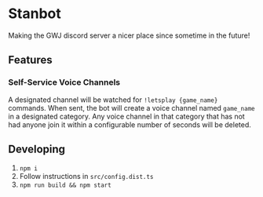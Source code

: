 # Stanbot
Making the GWJ discord server a nicer place since sometime in the future!

## Features
### Self-Service Voice Channels

A designated channel will be watched for `!letsplay {game_name}` commands.
When sent, the bot will create a voice channel named `game_name` in a
designated category. Any voice channel in that category that has not had
anyone join it within a configurable number of seconds will be deleted.

## Developing

1. `npm i`
1. Follow instructions in `src/config.dist.ts`
1. `npm run build && npm start`

